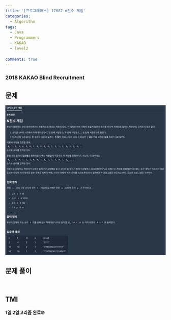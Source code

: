 ```yaml
---
title: '[프로그래머스] 17687 n진수 게임'
categories:
  - Algorithm
tags:
  - Java
  - Programmers
  - KAKAO
  - level2

comments: true 
---
```

### 2018 KAKAO Blind Recruitment

## 문제
<a href="/assets/images/P17687.png"><img src="/assets/images/P17687.png"></a>
 <br/>

## 문제 풀이
<script src="https://gist.github.com/kyeahen/ec641fe17ce4f283da40a3e96eedefdb.js"></script>
<br/>

## TMI

**1일 2알고리즘 완료🤓**


